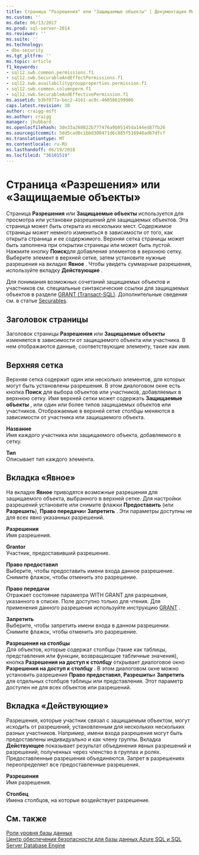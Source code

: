 ```yaml
---
title: Страница "Разрешения" или "Защищаемые объекты" | Документация Майкрософт
ms.custom: ''
ms.date: 06/13/2017
ms.prod: sql-server-2014
ms.reviewer: ''
ms.suite: ''
ms.technology:
- dbe-security
ms.tgt_pltfrm: ''
ms.topic: article
f1_keywords:
- sql12.swb.common.permissions.f1
- sql12.swb.SecurableAndEffectPermissions.f1
- sql12.swb.availabilitygroupproperties.permission.f1
- sql12.swb.common.columnperm.f1
- sql12.swb.SecurableAndEffectivePermission.f1
ms.assetid: b3bf077a-bec2-4161-ac0c-460586199906
caps.latest.revision: 38
author: craigg-msft
ms.author: craigg
manager: jhubbard
ms.openlocfilehash: 3de33a268022b777476a9b05145da144ed87fb26
ms.sourcegitcommit: 5dd5cad0c1bbd308471d6c885f516948ad67dfcf
ms.translationtype: MT
ms.contentlocale: ru-RU
ms.lasthandoff: 06/19/2018
ms.locfileid: "36101519"
---
```

# <a name="permissions-or-securables-page"></a>Страница «Разрешения» или «Защищаемые объекты»
  Страница **Разрешения** или **Защищаемые объекты** используется для просмотра или установки разрешений для защищаемых объектов. Эта страница может быть открыта из нескольких мест. Содержимое страницы может немного измениться в зависимости от того, как открыта страница и ее содержимого. Верхняя сетка страницы может быть заполнена при открытии страницы или может быть пустой. Нажмите кнопку **Поиск**для добавления элементов в верхнюю сетку. Выберите элемент в верхней сетке, затем установите нужные разрешения на вкладке **Явное** . Чтобы увидеть суммарные разрешения, используйте вкладку **Действующие** .  
  
 Для понимания возможных сочетаний защищаемых объектов и участников см. специальные синтаксические ссылки для защищаемых объектов в разделе [GRANT (Transact-SQL)](/sql/t-sql/statements/grant-transact-sql). Дополнительные сведения см. в статье [Securables](securables.md).  
  
## <a name="page-header"></a>Заголовок страницы  
 Заголовок страницы **Разрешения** или **Защищаемые объекты** изменяется в зависимости от защищаемого объекта или участника. В нем отображаются данные, соответствующие элементу, такие как имя.  
  
## <a name="upper-grid"></a>Верхняя сетка  
 Верхняя сетка содержит один или несколько элементов, для которых могут быть установлены разрешения. В этом диалоговом окне есть кнопка **Поиск** для выбора объектов или участников, добавляемых в верхнюю сетку. Имя верхней сетки может содержать **Защищаемые объекты** , или один или более типов защищаемых объектов или участников. Отображаемые в верхней сетке столбцы меняются в зависимости от участника или защищаемого объекта.  
  
 **Название**  
 Имя каждого участника или защищаемого объекта, добавляемого в сетку.  
  
 **Тип**  
 Описывает тип каждого элемента.  
  
## <a name="explicit-tab"></a>Вкладка «Явное»  
 На вкладке **Явное** приводятся возможные разрешения для защищаемого объекта, выбранного в верхней сетке. Для настройки разрешений установите или снимите флажки **Предоставить** (или **Разрешить**), **Право передачи**и **Запретить** . Эти параметры доступны не для всех явно указанных разрешений.  
  
 **Разрешения**  
 Имя разрешения.  
  
 **Grantor**  
 Участник, предоставивший разрешение.  
  
 **Право предоставил**  
 Выберите, чтобы предоставить имени входа данное разрешение. Снимите флажок, чтобы отменить это разрешение.  
  
 **Право передачи**  
 Отражает состояние параметра WITH GRANT для разрешения, указанного в списке. Поле доступно только для чтения. Для применения данного разрешения используйте инструкцию [GRANT](/sql/t-sql/statements/grant-transact-sql) .  
  
 **Запретить**  
 Выберите, чтобы запретить имени входа в данном разрешении. Снимите флажок, чтобы отменить это разрешение.  
  
 **Разрешения на столбцы**  
 Для объектов, которые содержат столбцы (такие как таблицы, представления или функции, возвращающие табличные значения), кнопка **Разрешения на доступ к столбцу** открывает диалоговое окно **Разрешения на доступ к столбцу** . В этом диалоговом окне можно установить разрешения **Право предоставил**, **Разрешить**и **Запретить** для отдельных столбцов таблицы или представления. Этот параметр доступен не для всех объектов или разрешений.  
  
## <a name="effective-tab"></a>Вкладка «Действующие»  
 Разрешения, которые участник связал с защищаемым объектом, могут исходить от разрешений, установленным для нескольких нескольких разных участников. Например, имени входа разрешения могут быть предоставлены индивидуально и как члену группы. Вкладка **Действующее** показывает результат объединения явных разрешений и разрешений, полученных через членство в группах и ролях. Предоставленные разрешения объединяются. Запрет в разрешениях переопределяет все предоставленные разрешения.  
  
 **Разрешения**  
 Имя разрешения.  
  
 **Столбец**  
 Имена столбцов, на которые воздействует разрешение.  
  
## <a name="see-also"></a>См. также  
 [Роли уровня базы данных](authentication-access/database-level-roles.md)   
 [Центр обеспечения безопасности для базы данных Azure SQL и SQL Server Database Engine](security-center-for-sql-server-database-engine-and-azure-sql-database.md)  
  
  
